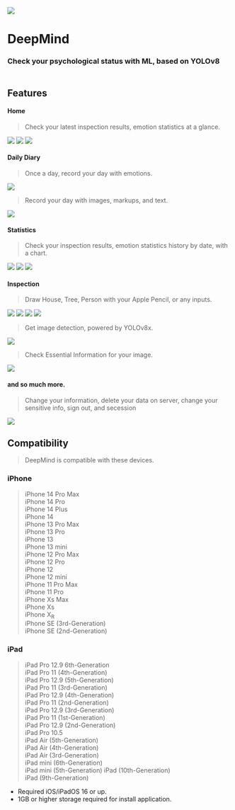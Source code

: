![ ](imgs/ic_deepMind_h.PNG)</br>
# DeepMind</br>
### Check your psychological status with ML, based on YOLOv8<br><br>

## Features</br>
#### Home</br>
> Check your latest inspection results, emotion statistics at a glance.</br>

![ ](imgs/home_1.PNG) ![ ](imgs/home_2.PNG) ![ ](imgs/home_3.PNG)</br>

#### Daily Diary</br>
> Once a day, record your day with emotions.</br>

![ ](imgs/dailyDiary_1.PNG)</br>

> Record your day with images, markups, and text. </br>

![ ](imgs/dailyDiary_2.PNG)</br>

#### Statistics</br>
> Check your inspection results, emotion statistics history by date, with a chart.</br>

![ ](imgs/statistics_1.PNG) ![ ](imgs/statistics_2.PNG) ![ ](imgs/statistics_3.PNG)</br>

#### Inspection</br>
> Draw House, Tree, Person with your Apple Pencil, or any inputs.</br>

![ ](imgs/inspection_1.PNG) ![ ](imgs/inspection_2.PNG) ![ ](imgs/inspection_3.PNG) ![ ](imgs/inspection_4.PNG)</br>

> Get image detection, powered by YOLOv8x.</br>

![ ](imgs/inspection_5.PNG)</br>

> Check Essential Information for your image.</br>

![ ](imgs/inspection_6.PNG)</br>

#### and so much more.</br>
> Change your information, delete your data on server, change your sensitive info, sign out, and secession </br>

![ ](imgs/more.PNG) </br>

## Compatibility</br>
> DeepMind is compatible with these devices. </br>
### iPhone</br>

> iPhone 14 Pro Max </br>
 iPhone 14 Pro </br>
 iPhone 14 Plus </br>
 iPhone 14 </br>
 iPhone 13 Pro Max </br>
 iPhone 13 Pro </br>
 iPhone 13 </br>
 iPhone 13 mini </br>
 iPhone 12 Pro Max </br>
 iPhone 12 Pro </br>
 iPhone 12 </br>
 iPhone 12 mini </br>
 iPhone 11 Pro Max </br>
 iPhone 11 Pro </br>
 iPhone Xs Max </br>
 iPhone Xs </br>
 iPhone X<sub>R</sub> </br>
 iPhone SE (3rd-Generation) </br>
 iPhone SE (2nd-Generation) </br>

### iPad</br>

> iPad Pro 12.9 6th-Generation </br>
 iPad Pro 11 (4th-Generation) </br>
 iPad Pro 12.9 (5th-Generation) </br>
 iPad Pro 11 (3rd-Generation) </br>
 iPad Pro 12.9 (4th-Generation) </br>
 iPad Pro 11 (2nd-Generation) </br>
 iPad Pro 12.9 (3rd-Generation) </br>
 iPad Pro 11 (1st-Generation) </br>
 iPad Pro 12.9 (2nd-Generation) </br>
 iPad Pro 10.5 </br>
 iPad Air (5th-Generation) </br>
 iPad Air (4th-Generation) </br>
 iPad Air (3rd-Generation) </br>
 iPad mini (6th-Generation) </br>
 iPad mini (5th-Generation)
 iPad (10th-Generation) </br>
 iPad (9th-Generation) </br>

 * Required iOS/iPadOS 16 or up. </br>
 * 1GB or higher storage required for install application.